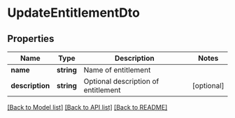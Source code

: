 # UpdateEntitlementDto

## Properties
Name | Type | Description | Notes
------------ | ------------- | ------------- | -------------
**name** | **string** | Name of entitlement | 
**description** | **string** | Optional description of entitlement | [optional] 

[[Back to Model list]](../../README.md#documentation-for-models) [[Back to API list]](../../README.md#documentation-for-api-endpoints) [[Back to README]](../../README.md)

